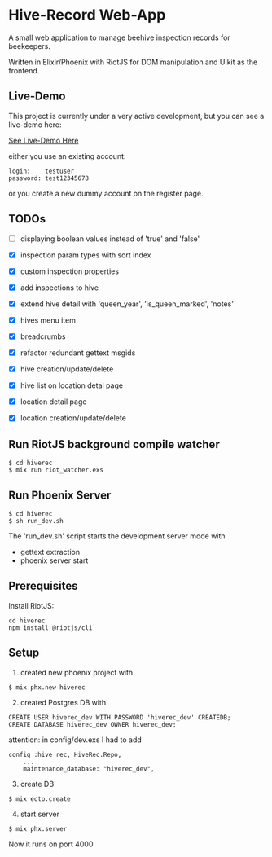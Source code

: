 # Hive-Record Web-App

A small web application to manage beehive inspection records for beekeepers.

Written in Elixir/Phoenix with RiotJS for DOM manipulation and UIkit as the frontend.


## Live-Demo
This project is currently under a very active development, but you can see a live-demo here:

[See Live-Demo Here](https://phx-hiverec.greif-it.de/)

either you use an existing account:
```
login:    testuser
password: test12345678
```
or you create a new dummy account on the register page.


## TODOs

- [ ] displaying boolean values instead of 'true' and 'false'
- [x] inspection param types with sort index
- [x] custom inspection properties
- [x] add inspections to hive
- [x] extend hive detail with 'queen_year', 'is_queen_marked', 'notes'
- [x] hives menu item
- [x] breadcrumbs
- [x] refactor redundant gettext msgids
- [x] hive creation/update/delete
- [x] hive list on location detal page
- [x] location detail page
- [x] location creation/update/delete


## Run RiotJS background compile watcher

```
$ cd hiverec
$ mix run riot_watcher.exs
```


## Run Phoenix Server
```
$ cd hiverec
$ sh run_dev.sh
```

The 'run_dev.sh' script starts the development server mode with
- gettext extraction
- phoenix server start


## Prerequisites
Install RiotJS:
```
cd hiverec
npm install @riotjs/cli
```


## Setup

1. created new phoenix project with
```
$ mix phx.new hiverec
```

2. created Postgres DB with
```
CREATE USER hiverec_dev WITH PASSWORD 'hiverec_dev' CREATEDB;
CREATE DATABASE hiverec_dev OWNER hiverec_dev;
```

attention: in config/dev.exs I had to add
```
config :hive_rec, HiveRec.Repo,
    ...
    maintenance_database: "hiverec_dev",
```

3. create DB
```
$ mix ecto.create
```

4. start server
```
$ mix phx.server
```

Now it runs on port 4000
